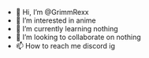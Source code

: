 - 👋 Hi, I’m @GrimmRexx
- 👀 I’m interested in anime
- 🌱 I’m currently learning nothing
- 💞️ I’m looking to collaborate on nothing
- 📫 How to reach me discord ig

<!---
GrimmRexx/GrimmRexx is a ✨ special ✨ repository because its `README.md` (this file) appears on your GitHub profile.
You can click the Preview link to take a look at your changes.
--->
